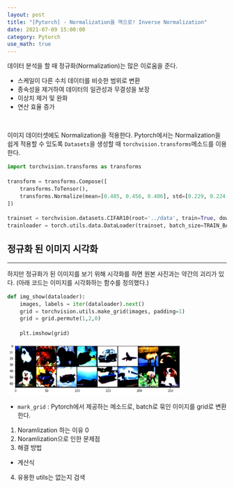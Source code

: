 ```yaml
---
layout: post
title: "[Pytorch] - Normalization을 역으로! Inverse Normalization"
date: 2021-07-09 15:00:00
category: Pytorch
use_math: true
---
```


데이터 분석을 할 때 정규화(Normalization)는 많은 이로움을 준다. 
- 스케일이 다른 수치 데이터를 비슷한 범위로 변환
- 종속성을 제거하여 데이터의 일관성과 무결성을 보장
- 이상치 제거 및 완화
- 연산 효율 증가

<br>

이미지 데이터셋에도 Normalization을 적용한다. Pytorch에서는 Normalization을 쉽게 적용할 수 있도록 ```Datasets```을 생성할 때 ```torchvision.transforms```메소드를 이용한다.

```python
import torchvision.transforms as transforms

transform = transforms.Compose([
    transforms.ToTensor(),
    transforms.Normalize(mean=[0.485, 0.456, 0.406], std=[0.229, 0.224, 0.225])
])

trainset = torchvision.datasets.CIFAR10(root='../data', train=True, download=False, transform=transform)
trainloader = torch.utils.data.DataLoader(trainset, batch_size=TRAIN_BATCH_SIZE, shuffle=True)
```

## 정규화 된 이미지 시각화
<hr>

하지만 정규화가 된 이미지를 보기 위해 시각화를 하면 원본 사진과는 약간의 괴리가 있다.
(아래 코드는 이미지를 시각화하는 함수를 정의했다.)

```python
def img_show(dataloader):
    images, labels = iter(dataloader).next()      
    grid = torchvision.utils.make_grid(images, padding=1)
    grid = grid.permute(1,2,0)

    plt.imshow(grid)
```

<img  src="/public/img/pytorch/normalized_image.jpg" width="400" style='margin: 0px auto;'/>

- ```mark_grid``` : Pytorch에서 제공하는 메소드로, batch로 묶인 이미지를 grid로 변환한다.



1. Noramlization 하는 이유 0
2. Noramlization으로 인한 문제점
3. 해결 방법
 - 계산식
4. 유용한 utils는 없는지 검색